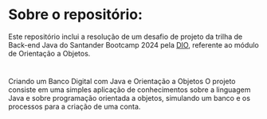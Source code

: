 # Sobre o repositório:
Este repositório inclui a resolução de um desafio de projeto da trilha de Back-end Java do Santander Bootcamp 2024 pela [DIO](https://www.dio.me/), referente ao módulo de Orientação a Objetos. 

#

## 
Criando um Banco Digital com Java e Orientação a Objetos
O projeto consiste em uma simples aplicação de conhecimentos sobre a linguagem Java e sobre programação orientada a objetos, simulando um banco e os processos para a criação de uma conta.